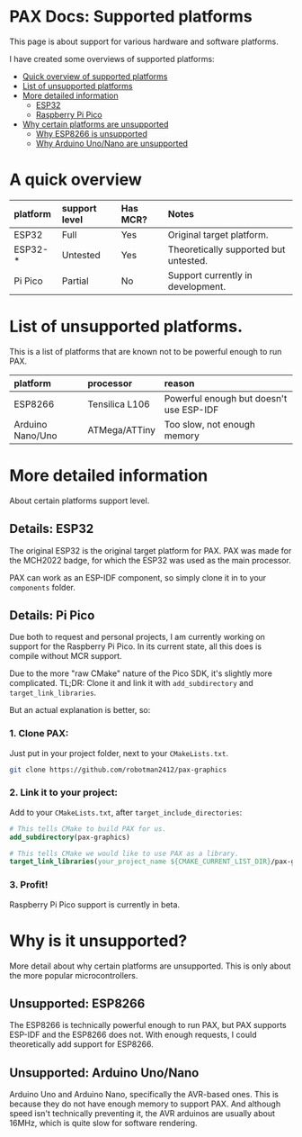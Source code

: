 # PAX Docs: Supported platforms

This page is about support for various hardware and software platforms.

I have created some overviews of supported platforms:
 - [Quick overview of supported platforms](#a-quick-overview)
 - [List of unsupported platforms](#list-of-unsupported-platforms)
 - [More detailed information](#more-detailed-information)
   - [ESP32](#details-esp32)
   - [Raspberry Pi Pico](#details-pi-pico)
 - [Why certain platforms are unsupported](#why-is-it-unsupported)
   - [Why ESP8266 is unsupported](#unsupported-esp8266)
   - [Why Arduino Uno/Nano are unsupported](#unsupported-arduino-uno-nano)



# A quick overview   
| platform | support level          | Has MCR? | Notes
| :------- | :--------------------- | :------- | :----
| ESP32    | Full                   | Yes      | Original target platform.
| ESP32-*  | Untested               | Yes      | Theoretically supported but untested.
| Pi Pico  | Partial                | No       | Support currently in development.



# List of unsupported platforms.
This is a list of platforms that are known not to be powerful enough to run PAX.

| platform         | processor      | reason
| :--------------- | :------------- | :-----
| ESP8266          | Tensilica L106 | Powerful enough but doesn't use ESP-IDF
| Arduino Nano/Uno | ATMega/ATTiny  | Too slow, not enough memory



# More detailed information
About certain platforms support level.


## Details: ESP32
The original ESP32 is the original target platform for PAX.
PAX was made for the MCH2022 badge, for which the ESP32 was used as the main processor.

PAX can work as an ESP-IDF component, so simply clone it in to your `components` folder.


## Details: Pi Pico
Due both to request and personal projects, I am currently working on support for the Raspberry Pi Pico.
In its current state, all this does is compile without MCR support.

Due to the more "raw CMake" nature of the Pico SDK, it's slightly more complicated.
TL;DR: Clone it and link it with `add_subdirectory` and `target_link_libraries`.

But an actual explanation is better, so:

### 1. Clone PAX:
Just put in your project folder, next to your `CMakeLists.txt`.
```sh
git clone https://github.com/robotman2412/pax-graphics
```

### 2. Link it to your project:
Add to your `CMakeLists.txt`, after `target_include_directories`:
```cmake
# This tells CMake to build PAX for us.
add_subdirectory(pax-graphics)

# This tells CMake we would like to use PAX as a library.
target_link_libraries(your_project_name ${CMAKE_CURRENT_LIST_DIR}/pax-graphics/build/pax_graphics)
```

### 3. Profit!
Raspberry Pi Pico support is currently in beta.


# Why is it unsupported?
More detail about why certain platforms are unsupported.
This is only about the more popular microcontrollers.


## Unsupported: ESP8266
The ESP8266 is technically powerful enough to run PAX, but PAX supports ESP-IDF and the ESP8266 does not.
With enough requests, I could theoretically add support for ESP8266.


## Unsupported: Arduino Uno/Nano
Arduino Uno and Arduino Nano, specifically the AVR-based ones.
This is because they do not have enough memory to support PAX.
And although speed isn't technically preventing it, the AVR arduinos are usually about 16MHz, which is quite slow for software rendering.
